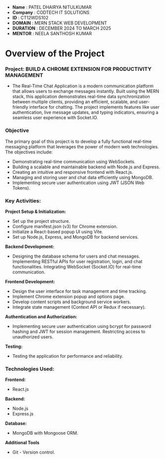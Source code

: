 - **Name** : PATEL DHAIRYA NITULKUMAR
- **Company** : CODTECH IT SOLUTIONS
- **ID** : CT12WDS102
- **DOMAIN** : MERN STACK WEB DEVELOPMENT
- **DURATION** : DECEMBER 2024 TO MARCH 2025
- **MENTOR** : NEELA SANTHOSH KUMAR


# Overview of the Project

### Project: BUILD A CHROME EXTENSION FOR PRODUCTIVITY MANAGEMENT
- The Real-Time Chat Application is a modern communication platform that allows users to exchange messages instantly.
Built using the MERN stack, this application demonstrates real-time data synchronization between multiple clients,
providing an efficient, scalable, and user-friendly interface for chatting. The project implements features like user authentication,
live message updates, and typing indicators, ensuring a seamless user experience with Socket.IO.


### Objective

The primary goal of this project is to develop a fully functional real-time messaging platform that leverages the power of modern web technologies. The objectives include:

- Demonstrating real-time communication using WebSockets.
- Building a scalable and maintainable backend with Node.js and Express.
- Creating an intuitive and responsive frontend with React.js.
- Managing and storing user and chat data efficiently using MongoDB.
- Implementing secure user authentication using JWT (JSON Web Tokens).

### Key Activities:

**Project Setup & Initialization:**
- Set up the project structure.
- Configure manifest.json (v3) for Chrome extension.
- Initialize a React-based popup UI using Vite.
- Set up Node.js, Express, and MongoDB for backend services.
  
**Backend Development:**
- Designing the database schema for users and chat messages.
Implementing RESTful APIs for user registration, login, and chat functionalities.
Integrating WebSocket (Socket.IO) for real-time communication.

**Frontend Development:**
- Design the user interface for task management and time tracking.
- Implement Chrome extension popup and options page.
- Develop content scripts and background service workers.
- Integrate state management (Context API or Redux if necessary).
  
**Authentication and Authorization:**
- Implementing secure user authentication using bcrypt for password hashing and JWT for session management.
Restricting access to unauthorized users.

**Testing:**
- Testing the application for performance and reliability.

### Technologies Used:

**Frontend:**
- React.js
  
**Backend:**
- Node.js
- Express.js
  
**Database:**
- MongoDB with Mongoose ORM.

**Additional Tools**
- Git - Version control.
